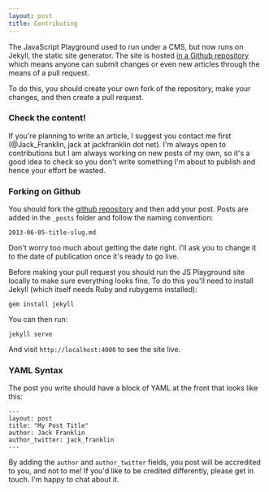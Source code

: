 ```yaml
---
layout: post
title: Contributing
---
```


The JavaScript Playground used to run under a CMS, but now runs on Jekyll, the static site generator. The site is hosted [in a Github repository](https://github.com/jackfranklin/javascriptplayground.com) which means anyone can submit changes or even new articles through the means of a pull request.

To do this, you should create your own fork of the repository, make your changes, and then create a pull request.

### Check the content!
If you're planning to write an article, I suggest you contact me first (@Jack_Franklin, jack at jackfranklin dot net). I'm always open to contributions but I am always working on new posts of my own, so it's a good idea to check so you don't write something I'm about to publish and hence your effort be wasted.

### Forking on Github
You should fork the [github repository](https://github.com/jackfranklin/javascriptplayground.com) and then add your post. Posts are added in the `_posts` folder and follow the naming convention:

```
2013-06-05-title-slug.md
```

Don't worry too much about getting the date right. I'll ask you to change it to the date of publication once it's ready to go live.

Before making your pull request you should run the JS Playground site locally to make sure everything looks fine. To do this you'll need to install Jekyll (which itself needs Ruby and rubygems installed):

```
gem install jekyll
```

You can then run:

```
jekyll serve
```

And visit `http://localhost:4000` to see the site live.

### YAML Syntax

The post you write should have a block of YAML at the front that looks like this:

    ---
    layout: post
    title: "My Post Title"
    author: Jack Franklin
    author_twitter: jack_franklin
    ---
  
By adding the `author` and `author_twitter` fields, you post will be accredited to you, and not to me! If you'd like to be credited differently, please get in touch. I'm happy to chat about it.
  

